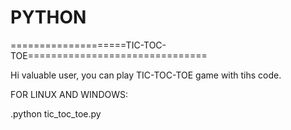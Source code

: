 # PYTHON

====================TIC-TOC-TOE===============================

Hi valuable user, you can play TIC-TOC-TOE game with tihs code.

FOR LINUX AND WINDOWS:

.python tic_toc_toe.py

